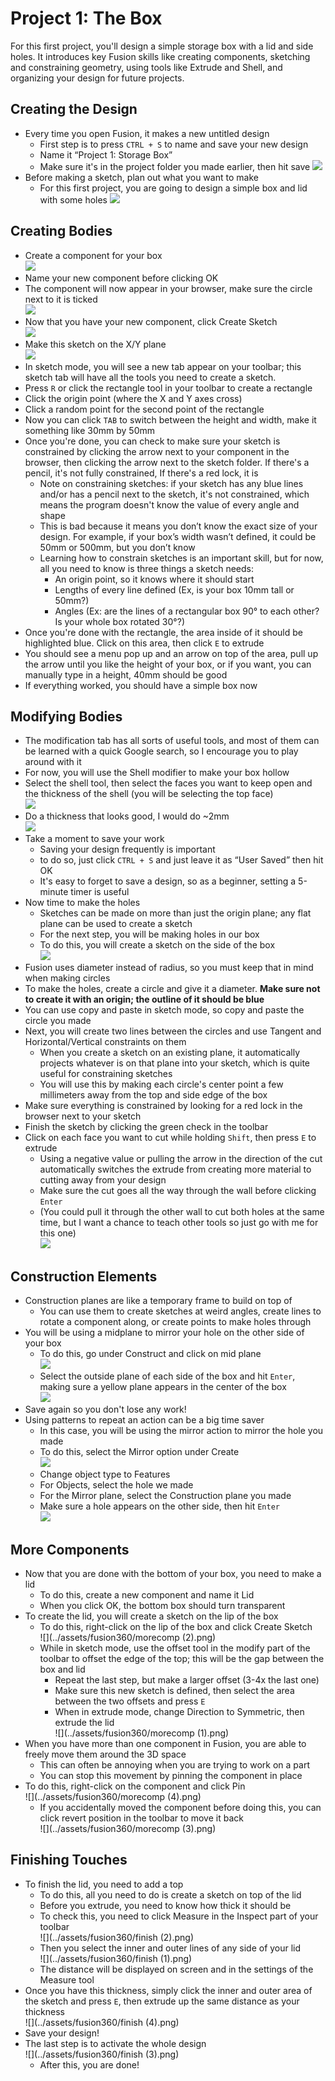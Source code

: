 # Project 1: The Box

For this first project, you'll design a simple storage box with a lid and side holes. It introduces key Fusion skills like creating components, sketching and constraining geometry, using tools like Extrude and Shell, and organizing your design for future projects.

## Creating the Design
* Every time you open Fusion, it makes a new untitled design
    * First step is to press `CTRL + S` to name and save your new design
    * Name it “Project 1: Storage Box”
    * Make sure it's in the project folder you made earlier, then hit save
    ![](../assets/fusion360/createproject.png)
* Before making a sketch, plan out what you want to make
    * For this first project, you are going to design a simple box and lid with some holes 
    ![](../assets/fusion360/boxone.png)

## Creating Bodies
* Create a component for your box  
![](../assets/fusion360/createcomp.png)
* Name your new component before clicking OK  
* The component will now appear in your browser, make sure the circle next to it is ticked  
![](../assets/fusion360/activatecomp.png)
* Now that you have your new component, click Create Sketch  
![](../assets/fusion360/createsketch.png)
* Make this sketch on the X/Y plane  
![](../assets/fusion360/xyplane.png)
* In sketch mode, you will see a new tab appear on your toolbar; this sketch tab will have all the tools you need to create a sketch.
* Press `R` or click the rectangle tool in your toolbar to create a rectangle
* Click the origin point (where the X and Y axes cross) 
* Click a random point for the second point of the rectangle
* Now you can click `TAB` to switch between the height and width, make it something like 30mm by 50mm 
* Once you're done, you can check to make sure your sketch is constrained by clicking the arrow next to your component in the browser, then clicking the arrow next to the sketch folder. If there's a  pencil, it's not fully constrained, If there's a red lock, it is
    * Note on constraining sketches: if your sketch has any blue lines and/or has a pencil next to the sketch, it's not constrained, which means the program doesn't know the value of every angle and shape
    * This is bad because it means you don’t know the exact size of your design. For example, if your box’s width wasn’t defined, it could be 50mm or 500mm, but you don’t know
    * Learning how to constrain sketches is an important skill, but for now, all you need to know is three things a sketch needs:
        * An origin point, so it knows where it should start
        * Lengths of every line defined (Ex, is your box 10mm tall or 50mm?)
        * Angles (Ex: are the lines of a rectangular box 90° to each other? Is your whole box rotated 30°?)
* Once you're done with the rectangle, the area inside of it should be highlighted blue. Click on this area, then click `E` to extrude
* You should see a menu pop up and an arrow on top of the area, pull up the arrow until you like the height of your box, or if you want, you can manually type in a height, 40mm should be good
* If everything worked, you should have a simple box now


## Modifying Bodies
* The modification tab has all sorts of useful tools, and most of them can be learned with a quick Google search, so I encourage you to play around with it
* For now, you will use the Shell modifier to make your box hollow
* Select the shell tool, then select the faces you want to keep open and the thickness of the shell (you will be selecting the top face)  
![](../assets/fusion360/shellselect.png)
* Do a thickness that looks good, I would do ~2mm  
![](../assets/fusion360/shell.png)
* Take a moment to save your work
    * Saving your design frequently is important
    * to do so, just click `CTRL + S` and just leave it as “User Saved” then hit OK
    * It's easy to forget to save a design, so as a beginner, setting a 5-minute timer is useful
* Now time to make the holes
    * Sketches can be made on more than just the origin plane; any flat plane can be used to create a sketch
    * For the next step, you will be making holes in our box
    * To do this, you will create a sketch on the side of the box  
    ![](../assets/fusion360/sidesketch.png)
* Fusion uses diameter instead of radius, so you must keep that in mind when making circles
* To make the holes, create a circle and give it a diameter. **Make sure not to create it with an origin; the outline of it should be blue**
* You can use copy and paste in sketch mode, so copy and paste the circle you made
* Next, you will create two lines between the circles and use Tangent and Horizontal/Vertical constraints on them
    * When you create a sketch on an existing plane, it automatically projects whatever is on that plane into your sketch, which is quite useful for constraining sketches
    * You will use this by making each circle's center point a few millimeters away from the top and side edge of the box
* Make sure everything is constrained by looking for a red lock in the browser next to your sketch
* Finish the sketch by clicking the green check in the toolbar
* Click on each face you want to cut while holding `Shift`, then press `E` to extrude
    * Using a negative value or pulling the arrow in the direction of the cut automatically switches the extrude from creating more material to cutting away from your design
    * Make sure the cut goes all the way through the wall before clicking `Enter`
    * (You could pull it through the other wall to cut both holes at the same time, but I want a chance to teach other tools so just go with me for this one)  
    ![](../assets/fusion360/cutside.png)


## Construction Elements
* Construction planes are like a temporary frame to build on top of
    * You can use them to create sketches at weird angles, create lines to rotate a component along, or create points to make holes through
* You will be using a midplane to mirror your hole on the other side of your box
    * To do this, go under Construct and click on mid plane  
    ![](../assets/fusion360/midplane.png)
    * Select the outside plane of each side of the box and hit `Enter`, making sure a yellow plane appears in the center of the box  
    ![](../assets/fusion360/midplanecreate.png)
* Save again so you don't lose any work!
* Using patterns to repeat an action can be a big time saver
    * In this case, you will be using the mirror action to mirror the hole you made
    * To do this, select the Mirror option under Create  
    ![](../assets/fusion360/mirror.png)
    * Change object type to Features
    * For Objects, select the hole we made
    * For the Mirror plane, select the Construction plane you made
    * Make sure a hole appears on the other side, then hit `Enter`  
    ![](../assets/fusion360/mirrormore.png)

## More Components
* Now that you are done with the bottom of your box, you need to make a lid
    * To do this, create a new component and name it Lid
    * When you click OK, the bottom box should turn transparent
* To create the lid, you will create a sketch on the lip of the box
    * To do this, right-click on the lip of the box and click Create Sketch  
    ![](../assets/fusion360/morecomp (2).png)
    * While in sketch mode, use the offset tool in the modify part of the toolbar to offset the edge of the top; this will be the gap between the box and lid
        * Repeat the last step, but make a larger offset (3-4x the last one)
        * Make sure this new sketch is defined, then select the area between the two offsets and press `E`
        * When in extrude mode, change Direction to Symmetric, then extrude the lid  
        ![](../assets/fusion360/morecomp (1).png)
* When you have more than one component in Fusion, you are able to freely move them around the 3D space
    * This can often be annoying when you are trying to work on a part
    * You can stop this movement by pinning the component in place
* To do this, right-click on the component and click Pin  
    ![](../assets/fusion360/morecomp (4).png)
    * If you accidentally moved the component before doing this, you can click revert position in the toolbar to move it back  
    ![](../assets/fusion360/morecomp (3).png)




## Finishing Touches
* To finish the lid, you need to add a top
    * To do this, all you need to do is create a sketch on top of the lid
    * Before you extrude, you need to know how thick it should be
    * To check this, you need to click Measure in the Inspect part of your toolbar  
    ![](../assets/fusion360/finish (2).png)
    * Then you select the inner and outer lines of any side of your lid  
    ![](../assets/fusion360/finish (1).png)
    * The distance will be displayed on screen and in the settings of the Measure tool  
* Once you have this thickness, simply click the inner and outer area of the sketch and press `E`, then extrude up the same distance as your thickness  
    ![](../assets/fusion360/finish (4).png)
* Save your design!
* The last step is to activate the whole design  
    ![](../assets/fusion360/finish (3).png)
    * After this, you are done!




